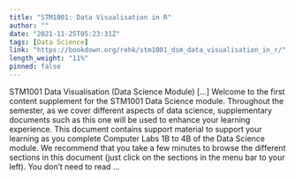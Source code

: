 ```yaml
---
title: "STM1001: Data Visualisation in R"
author: ""
date: "2021-11-25T05:23:31Z"
tags: [Data Science]
link: "https://bookdown.org/rehk/stm1001_dsm_data_visualisation_in_r/"
length_weight: "11%"
pinned: false
---
```


STM1001 Data Visualisation (Data Science Module) [...] Welcome to the first content supplement for the STM1001 Data Science module. Throughout the semester, as we cover different aspects of data science, supplementary documents such as this one will be used to enhance your learning experience. This document contains support material to support your learning as you complete Computer Labs 1B to 4B of the Data Science module. We recommend that you take a few minutes to browse the different sections in this document (just click on the sections in the menu bar to your left). You don’t need to read  ...
